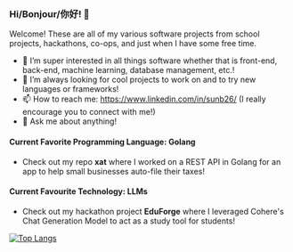 ### Hi/Bonjour/你好! 👋

Welcome! These are all of my various software projects from school projects, hackathons, co-ops, and just when I have some free time.
- 🌱 I’m super interested in all things software whether that is front-end, back-end, machine learning, database management, etc.!
- 👯 I’m always looking for cool projects to work on and to try new languages or frameworks!
- 📫 How to reach me: https://www.linkedin.com/in/sunb26/ (I really encourage you to connect with me!)
- 💬 Ask me about anything!

#### Current Favorite Programming Language: Golang
- Check out my repo **xat** where I worked on a REST API in Golang for an app to help small businesses auto-file their taxes!


#### Current Favourite Technology: LLMs
- Check out my hackathon project **EduForge** where I leveraged Cohere's Chat Generation Model to act as a study tool for students!

[![Top Langs](https://github-readme-stats.vercel.app/api/top-langs/?username=sunb26&hide=c++,html,starlark,css&theme=radical)](https://github.com/anuraghazra/github-readme-stats)
<!--
**sunb26/sunb26** is a ✨ _special_ ✨ repository because its `README.md` (this file) appears on your GitHub profile.

Here are some ideas to get you started:




- 🤔 I’m looking for help with ...


- 😄 Pronouns: ...
- ⚡ Fun fact: ...
-->

